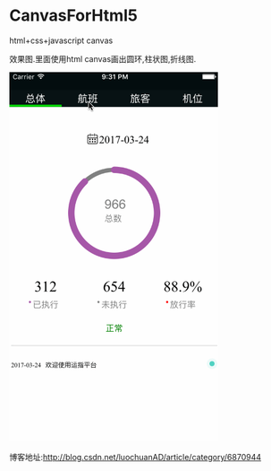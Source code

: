 # CanvasForHtml5
html+css+javascript canvas

效果图.里面使用html canvas画出圆环,柱状图,折线图.



![image](https://github.com/LuochuanAD/CanvasForHtml5/blob/master/CanvasForH5/Untitled.gif)





博客地址:http://blog.csdn.net/luochuanAD/article/category/6870944


